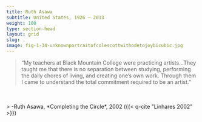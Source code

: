 ```yaml
---
title: Ruth Asawa
subtitle: United States, 1926 – 2013
weight: 100
type: section-head
layout: grid
slug: .
image: fig-1-34-unknownportraitofcolescottwithodetojoybicubic.jpg
---
```

>“My teachers at Black Mountain College were practicing artists…They taught me that there is no separation between studying, performing the daily chores of living, and creating one’s own work. Through them I came to understand the total commitment required to be an artist.”
<br>
<br>
> -Ruth Asawa, *Completing the Circle*, 2002 ({{< q-cite "Linhares 2002" >}})
